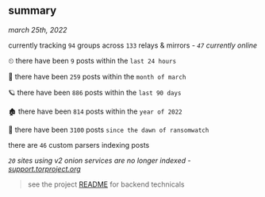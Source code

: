 
## summary
_march 25th, 2022_

currently tracking `94` groups across `133` relays & mirrors - _`47` currently online_

⏲ there have been `9` posts within the `last 24 hours`

🦈 there have been `259` posts within the `month of march`

🪐 there have been `886` posts within the `last 90 days`

🏚 there have been `814` posts within the `year of 2022`

🦕 there have been `3100` posts `since the dawn of ransomwatch`

there are `46` custom parsers indexing posts

_`20` sites using v2 onion services are no longer indexed - [support.torproject.org](https://support.torproject.org/onionservices/v2-deprecation/)_

> see the project [README](https://github.com/thetanz/ransomwatch#ransomwatch--) for backend technicals
